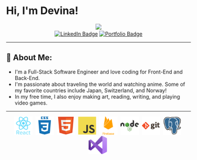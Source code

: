 
   # Hi, I'm Devina!
<div id="header" align="center">
  <img src="https://media.giphy.com/media/3SL41WtN5l9DNdPJGs/giphy.gif" width="300"/>
</div>
<div id="social-badges" align="center">
  <a href="https://www.linkedin.com/in/DevinaG007"/><img src="https://img.shields.io/badge/LinkedIn-blue?logo=linkedin&logoColor=white&style=for-the-badge" alt="LinkedIn Badge"/></a>
  <a href="https://portfolio-bvc2.onrender.com/">
  <img src="https://img.shields.io/badge/Portfolio-green?style=for-the-badge" alt="Portfolio Badge"/>
  </a>
</div>
<hr>

  ## :wave: About Me:
  
  - I'm a Full-Stack Software Engineer and love coding for Front-End and Back-End.
  - I'm passionate about traveling the world and watching anime. Some of my favorite countries include Japan, Switzerland, and Norway!
  - In my free time, I also enjoy making art, reading, writing, and playing video games.

---
<div id="technologies" align="center">
<img src="https://github.com/devicons/devicon/blob/master/icons/react/react-original-wordmark.svg" title="React" alt="React" width="50" height="50"/>&nbsp;
  <img src="https://github.com/devicons/devicon/blob/master/icons/css3/css3-plain-wordmark.svg"  title="CSS3" alt="CSS" width="50" height="50"/>&nbsp;
  <img src="https://github.com/devicons/devicon/blob/master/icons/html5/html5-original.svg" title="HTML5" alt="HTML" width="50" height="50"/>&nbsp;
  <img src="https://github.com/devicons/devicon/blob/master/icons/javascript/javascript-original.svg" title="JavaScript" alt="JavaScript" width="50" height="50"/>&nbsp;
  <img src="https://github.com/devicons/devicon/blob/master/icons/firebase/firebase-plain-wordmark.svg" title="Firebase" alt="Firebase" width="50" height="50"/>&nbsp;
  <img src="https://github.com/devicons/devicon/blob/master/icons/nodejs/nodejs-original-wordmark.svg" title="NodeJS" alt="NodeJS" width="50" height="50"/>&nbsp;
  <img src="https://github.com/devicons/devicon/blob/master/icons/git/git-original-wordmark.svg" title="Git" **alt="Git" width="50" height="50"/>&nbsp;
   <img src="https://github.com/devicons/devicon/blob/master/icons/postgresql/postgresql-original.svg" title="PostgreSQL" alt="PostgreSQL" width="50" height="50"/>&nbsp;
   <img src="https://github.com/devicons/devicon/blob/master/icons/visualstudio/visualstudio-original.svg" title="VSCode" alt="VSCode" width="50" height="50"/>&nbsp;
</div>




<!---
DevinaG007/DevinaG007 is a ✨ special ✨ repository because its `README.md` (this file) appears on your GitHub profile.
You can click the Preview link to take a look at your changes.
--->
